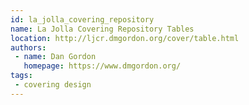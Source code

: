 ```yaml
---
id: la_jolla_covering_repository
name: La Jolla Covering Repository Tables
location: http://ljcr.dmgordon.org/cover/table.html
authors:
 - name: Dan Gordon
   homepage: https://www.dmgordon.org/
tags:
 - covering design
---
```


